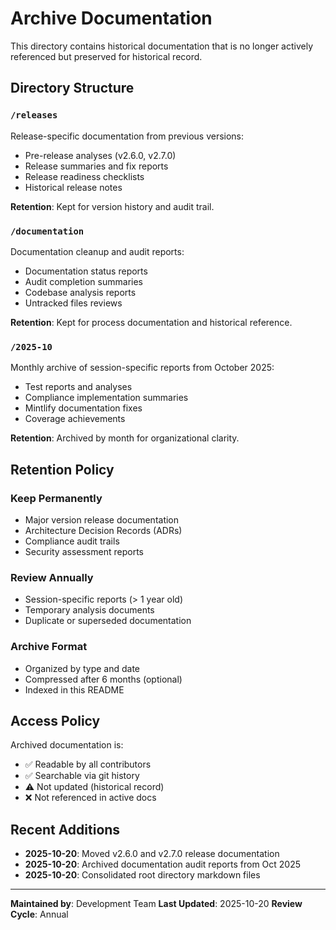# Archive Documentation

This directory contains historical documentation that is no longer actively referenced but preserved for historical record.

## Directory Structure

### `/releases`
Release-specific documentation from previous versions:
- Pre-release analyses (v2.6.0, v2.7.0)
- Release summaries and fix reports
- Release readiness checklists
- Historical release notes

**Retention**: Kept for version history and audit trail.

### `/documentation`
Documentation cleanup and audit reports:
- Documentation status reports
- Audit completion summaries
- Codebase analysis reports
- Untracked files reviews

**Retention**: Kept for process documentation and historical reference.

### `/2025-10`
Monthly archive of session-specific reports from October 2025:
- Test reports and analyses
- Compliance implementation summaries
- Mintlify documentation fixes
- Coverage achievements

**Retention**: Archived by month for organizational clarity.

## Retention Policy

### Keep Permanently
- Major version release documentation
- Architecture Decision Records (ADRs)
- Compliance audit trails
- Security assessment reports

### Review Annually
- Session-specific reports (> 1 year old)
- Temporary analysis documents
- Duplicate or superseded documentation

### Archive Format
- Organized by type and date
- Compressed after 6 months (optional)
- Indexed in this README

## Access Policy

Archived documentation is:
- ✅ Readable by all contributors
- ✅ Searchable via git history
- ⚠️  Not updated (historical record)
- ❌ Not referenced in active docs

## Recent Additions

- **2025-10-20**: Moved v2.6.0 and v2.7.0 release documentation
- **2025-10-20**: Archived documentation audit reports from Oct 2025
- **2025-10-20**: Consolidated root directory markdown files

---

**Maintained by**: Development Team
**Last Updated**: 2025-10-20
**Review Cycle**: Annual
